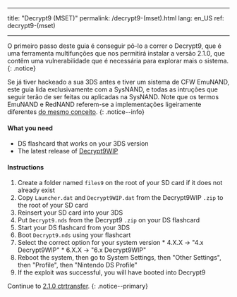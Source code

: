 * * *

title: "Decrypt9 (MSET)" permalink: /decrypt9-(mset).html lang: en_US ref: decrypt9-(mset)

* * *

O primeiro passo deste guia é conseguir pô-lo a correr o Decrypt9, que é uma ferramenta multifunções que nos permitirá instalar a versão 2.1.0, que contêm uma vulnerabilidade que é necessária para explorar mais o sistema. {: .notice}

Se já tiver hackeado a sua 3DS antes e tiver um sistema de CFW EmuNAND, este guia lida exclusivamente com a SysNAND, e todas as intruções que seguir terão de ser feitas ou aplicadas na SysNAND. Note que os termos EmuNAND e RedNAND referem-se a implementações ligeiramente diferentes [do mesmo conceito](http://3dbrew.org/wiki/NAND_Redirection). {: .notice--info}

#### What you need

* DS flashcard that works on your 3DS version
* The latest release of [Decrypt9WIP](https://github.com/d0k3/Decrypt9WIP/releases/)

#### Instructions

  1. Create a folder named `files9` on the root of your SD card if it does not already exist
  2. Copy `Launcher.dat` and `Decrypt9WIP.dat` from the Decrypt9WIP `.zip` to the root of your SD card
  3. Reinsert your SD card into your 3DS
  4. Put `Decrypt9.nds` from the Decrypt9 `.zip` on your DS flashcard
  5. Start your DS flashcard from your 3DS
  6. Boot `Decrypt9.nds` using your flashcart
  7. Select the correct option for your system version 
    * 4.X.X -> "4.x Decrypt9WIP"
    * 6.X.X -> "6.x Decrypt9WIP"
  8. Reboot the system, then go to System Settings, then "Other Settings", then "Profile", then "Nintendo DS Profile"
  9. If the exploit was successful, you will have booted into Decrypt9

Continue to [2.1.0 ctrtransfer](2.1.0-ctrtransfer). {: .notice--primary}